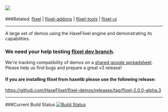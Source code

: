 ![](https://raw.github.com/HaxeFlixel/haxeflixel.com/master/src/files/images/flixel-logos/flixel-demos.png)
=======
###Related:   [flixel](https://github.com/HaxeFlixel/flixel) | [flixel-addons](https://github.com/HaxeFlixel/flixel-addons) | [flixel-tools](https://github.com/HaxeFlixel/flixel-tools) | [flixel-ui](https://github.com/HaxeFlixel/flixel-ui)
______________________________________________________

A large set of demos using the HaxeFlixel engine and demonstrating its capabilities.

### We need your help testing [flixel dev branch](https://github.com/HaxeFlixel/flixel).

We're tracking compatibility of demos on a [shared google spreadsheet](https://docs.google.com/spreadsheet/ccc?key=0Ajgc8tTc8zKmdE9xcXRScjRROVYxdXYtamcxcjBIdUE#gid=3). Please help us find bugs and prepare a great v3 release!

#### If you are installing flixel from haxelib please use the following release:

https://github.com/HaxeFlixel/flixel-demos/releases/tag/flixel-2.0.0-alpha.3
______________________________________________________

###Current Build Status [![Build Status](https://travis-ci.org/HaxeFlixel/flixel-demos.png)](https://travis-ci.org/HaxeFlixel/flixel-demos)

